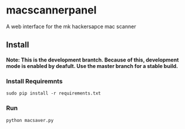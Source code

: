 # macscannerpanel
A web interface for the mk hackersapce mac scanner



## Install

#### Note: This is the development brantch. Because of this, development mode is enabled by deafult. Use the master branch for a stable build.

### Install Requiremnts

`sudo pip install -r requirements.txt`

### Run

`python macsaver.py`
